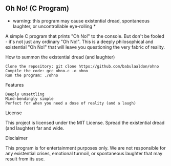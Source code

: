 ## Oh No! (C Program)

* warning: this program may cause existential dread, spontaneous laughter, or uncontrollable eye-rolling *

A simple C program that prints "Oh No!" to the console. But don't be fooled - it's not just any ordinary "Oh No!". This is a deeply philosophical and existential "Oh No!" that will leave you questioning the very fabric of reality.

How to summon the existential dread (and laughter)

    Clone the repository: git clone https://github.com/babulaaldon/ohno
    Compile the code: gcc ohno.c -o ohno
    Run the program: ./ohno

Features

    Deeply unsettling
    Mind-bendingly simple
    Perfect for when you need a dose of reality (and a laugh)

License

This project is licensed under the MIT License. Spread the existential dread (and laughter) far and wide.

Disclaimer

This program is for entertainment purposes only. We are not responsible for any existential crises, emotional turmoil, or spontaneous laughter that may result from its use.
